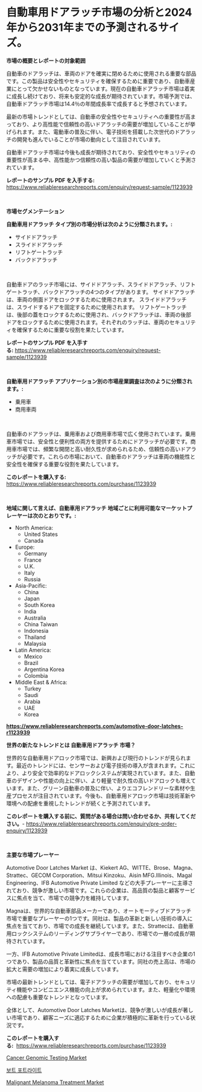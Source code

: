 <p><h1>自動車用ドアラッチ市場の分析と2024年から2031年までの予測されるサイズ。</h1></p><p><strong>市場の概要とレポートの対象範囲</strong></p>
<p><p>自動車のドアラッチは、車両のドアを確実に閉めるために使用される重要な部品です。この製品は安全性やセキュリティを確保するために重要であり、自動車産業にとって欠かせないものとなっています。現在の自動車ドアラッチ市場は着実に成長し続けており、将来も安定的な成長が期待されています。市場予測では、自動車ドアラッチ市場は14.4％の年間成長率で成長すると予想されています。</p><p>最新の市場トレンドとしては、自動車の安全性やセキュリティへの重要性が高まっており、より高性能で信頼性の高いドアラッチの需要が増加していることが挙げられます。また、電動車の普及に伴い、電子技術を搭載した次世代のドアラッチの開発も進んでいることが市場の動向として注目されています。</p><p>自動車ドアラッチ市場は今後も成長が期待されており、安全性やセキュリティの重要性が高まる中、高性能かつ信頼性の高い製品の需要が増加していくと予測されています。</p></p>
<p><strong>レポートのサンプル PDF を入手する:</strong> <a href="https://www.reliableresearchreports.com/enquiry/request-sample/1123939">https://www.reliableresearchreports.com/enquiry/request-sample/1123939</a></p>
<p>&nbsp;</p>
<p><strong>市場セグメンテーション</strong></p>
<p><strong>自動車用ドアラッチ タイプ別の市場分析は次のように分類されます。:</strong></p>
<p><ul><li>サイドドアラッチ</li><li>スライドドアラッチ</li><li>リフトゲートラッチ</li><li>バックドアラッチ</li></ul></p>
<p>&nbsp;</p>
<p><p>自動車ドアのラッチ市場には、サイドドアラッチ、スライドドアラッチ、リフトゲートラッチ、バックドアラッチの4つのタイプがあります。 サイドドアラッチは、車両の側面ドアをロックするために使用されます。 スライドドアラッチは、スライドするドアを固定するために使用されます。 リフトゲートラッチは、後部の蓋をロックするために使用され、バックドアラッチは、車両の後部ドアをロックするために使用されます。それぞれのラッチは、車両のセキュリティを確保するために重要な役割を果たしています。</p></p>
<p><strong>レポートのサンプル PDF を入手する:</strong>&nbsp;<a href="https://www.reliableresearchreports.com/enquiry/request-sample/1123939">https://www.reliableresearchreports.com/enquiry/request-sample/1123939</a></p>
<p>&nbsp;</p>
<p><strong> 自動車用ドアラッチ アプリケーション別の市場産業調査は次のように分類されます。:</strong></p>
<p><ul><li>乗用車</li><li>商用車両</li></ul></p>
<p>&nbsp;</p>
<p><p>自動車のドアラッチは、乗用車および商用車市場で広く使用されています。乗用車市場では、安全性と便利性の両方を提供するためにドアラッチが必要です。商用車市場では、頻繁な開閉と高い耐久性が求められるため、信頼性の高いドアラッチが必要です。これらの市場において、自動車のドアラッチは車両の機能性と安全性を確保する重要な役割を果たしています。</p></p>
<p><strong>このレポートを購入する:</strong>&nbsp; <a href="https://www.reliableresearchreports.com/purchase/1123939">https://www.reliableresearchreports.com/purchase/1123939</a></p>
<p>&nbsp;</p>
<p><strong>地域に関して言えば、自動車用ドアラッチ 地域ごとに利用可能なマーケットプレーヤーは次のとおりです。:</strong></p>
<p><ul>
    <li>
        North America:
        <ul>
            <li>United States</li>
            <li>Canada</li>
        </ul>
    </li>
    <li>
        Europe:
        <ul>
            <li>Germany</li>
            <li>France</li>
            <li>U.K.</li>
            <li>Italy</li>
            <li>Russia</li>
        </ul>
    </li>
    <li>
        Asia-Pacific:
        <ul>
            <li>China</li>
            <li>Japan</li>
            <li>South Korea</li>
            <li>India</li>
            <li>Australia</li>
            <li>China Taiwan</li>
            <li>Indonesia</li>
            <li>Thailand</li>
            <li>Malaysia</li>
        </ul>
    </li>
    <li>
        Latin America:
        <ul>
            <li>Mexico</li>
            <li>Brazil</li>
            <li>Argentina Korea</li>
            <li>Colombia</li>
        </ul>
    </li>
    <li>
        Middle East & Africa:
        <ul>
            <li>Turkey</li>
            <li>Saudi</li>
            <li>Arabia</li>
            <li>UAE</li>
            <li>Korea</li>
        </ul>
    </li>
    </ul></p>
<p><strong><a href="https://www.reliableresearchreports.com/automotive-door-latches-r1123939">https://www.reliableresearchreports.com/automotive-door-latches-r1123939</a></strong>&nbsp;</p>
<p><strong>世界の新たなトレンドとは 自動車用ドアラッチ 市場？</strong></p>
<p><p>世界的な自動車用ドアロック市場では、新興および現行のトレンドが見られます。最近のトレンドには、センサーおよび電子技術の導入が含まれます。これにより、より安全で効率的なドアロックシステムが実現されています。また、自動車のデザインや性能の向上に伴い、より軽量で耐久性の高いドアロックも増えています。また、グリーン自動車の普及に伴い、よりエコフレンドリーな素材や生産プロセスが注目されています。今後も、自動車用ドアロック市場は技術革新や環境への配慮を重視したトレンドが続くと予測されています。</p></p>
<p><strong>このレポートを購入する前に、質問がある場合は問い合わせるか、共有してください。</strong>- <a href="https://www.reliableresearchreports.com/enquiry/pre-order-enquiry/1123939">https://www.reliableresearchreports.com/enquiry/pre-order-enquiry/1123939</a></p>
<p>&nbsp;</p>
<p><strong>主要な市場プレーヤー</strong></p>
<p><p>Automotive Door Latches Market は、Kiekert AG、WITTE、Brose、Magna、Strattec、GECOM Corporation、Mitsui Kinzoku、Aisin MFG.Illinois、Magal Engineering、IFB Automotive Private Limited などの大手プレーヤーに主導されており、競争が激しい市場です。これらの企業は、高品質の製品と顧客サービスに焦点を当て、市場での競争力を維持しています。</p><p>Magnaは、世界的な自動車部品メーカーであり、オートモーティブドアラッチ市場で重要なプレーヤーの1つです。同社は、製品の革新と新しい技術の導入に焦点を当てており、市場での成長を継続しています。また、Strattecは、自動車用ロックシステムのリーディングサプライヤーであり、市場での一層の成長が期待されています。</p><p>一方、IFB Automotive Private Limitedは、成長市場における注目すべき企業の1つであり、製品の品質と革新性に焦点を当てています。同社の売上高は、市場の拡大と需要の増加により着実に成長しています。</p><p>市場の最新トレンドとしては、電子ドアラッチの需要が増加しており、セキュリティ機能やコンビニエンス機能の向上が求められています。また、軽量化や環境への配慮も重要なトレンドとなっています。</p><p>全体として、Automotive Door Latches Marketは、競争が激しいが成長が著しい市場であり、顧客ニーズに適応するために企業が積極的に革新を行っている状況です。</p></p>
<p><strong>このレポートを購入する:</strong>&nbsp;&nbsp;<a href="https://www.reliableresearchreports.com/purchase/1123939">https://www.reliableresearchreports.com/purchase/1123939</a></p>
<p><p><a href="https://github.com/lubmix/Market-Research-Report-List-2/blob/main/cancer-genomic-testing-market.md">Cancer Genomic Testing Market</a></p><p><a href="https://github.com/GabrielBlanda5656/Market-Research-Report-List-1/blob/main/155092722595.md">보트 포트라이트</a></p><p><a href="https://github.com/Hazelklievgspy6vdcsmu106w/Market-Research-Report-List-2/blob/main/malignant-melanoma-treatment-market.md">Malignant Melanoma Treatment Market</a></p></p>